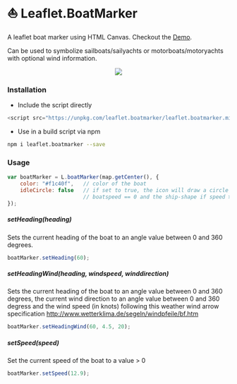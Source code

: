 # ⛵️ Leaflet.BoatMarker

A leaflet boat marker using HTML Canvas.
Checkout the [Demo](https://thomasbrueggemann.github.io/leaflet.boatmarker/).

Can be used to symbolize sailboats/sailyachts or motorboats/motoryachts with optional wind information.

<center>
	<img src="http://i.imgur.com/KYZaG8C.png" />
</center>

### Installation

* Include the script directly

```javascript
<script src="https://unpkg.com/leaflet.boatmarker/leaflet.boatmarker.min.js"></script>
```

* Use in a build script via npm

```bash
npm i leaflet.boatmarker --save
```

### Usage

```javascript
var boatMarker = L.boatMarker(map.getCenter(), {
  	color: "#f1c40f", 	// color of the boat
	idleCircle: false	// if set to true, the icon will draw a circle if
						// boatspeed == 0 and the ship-shape if speed > 0
});
```

##### setHeading(heading)

Sets the current heading of the boat to an angle value between 0 and 360 degrees.

```javascript
boatMarker.setHeading(60);
```

##### setHeadingWind(heading, windspeed, winddirection)

Sets the current heading of the boat to an angle value between 0 and 360 degrees,
the current wind direction to an angle value between 0 and 360 degress and the wind
speed (in knots) following this weather wind arrow specification http://www.wetterklima.de/segeln/windpfeile/bf.htm

```javascript
boatMarker.setHeadingWind(60, 4.5, 20);
```

##### setSpeed(speed)

Set the current speed of the boat to a value > 0

```javascript
boatMarker.setSpeed(12.9);
```
